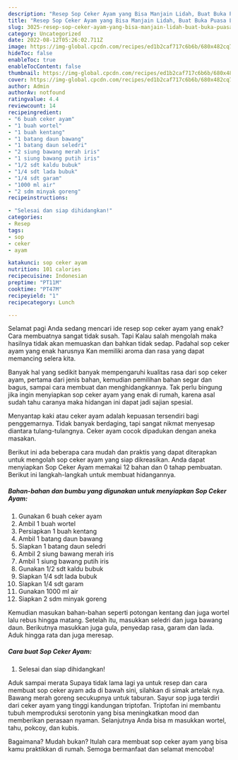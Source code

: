 ```yaml
---
description: "Resep Sop Ceker Ayam yang Bisa Manjain Lidah, Buat Buka Puasa Lezat"
title: "Resep Sop Ceker Ayam yang Bisa Manjain Lidah, Buat Buka Puasa Lezat"
slug: 3025-resep-sop-ceker-ayam-yang-bisa-manjain-lidah-buat-buka-puasa-lezat
category: Uncategorized
date: 2022-08-12T05:26:02.711Z
image: https://img-global.cpcdn.com/recipes/ed1b2caf717c6b6b/680x482cq70/sop-ceker-ayam-foto-resep-utama.jpg
hideToc: false
enableToc: true
enableTocContent: false
thumbnail: https://img-global.cpcdn.com/recipes/ed1b2caf717c6b6b/680x482cq70/sop-ceker-ayam-foto-resep-utama.jpg
cover: https://img-global.cpcdn.com/recipes/ed1b2caf717c6b6b/680x482cq70/sop-ceker-ayam-foto-resep-utama.jpg
author: Admin
authorAv: notfound
ratingvalue: 4.4
reviewcount: 14
recipeingredient:
- "6 buah ceker ayam"
- "1 buah wortel"
- "1 buah kentang"
- "1 batang daun bawang"
- "1 batang daun seledri"
- "2 siung bawang merah iris"
- "1 siung bawang putih iris"
- "1/2 sdt kaldu bubuk"
- "1/4 sdt lada bubuk"
- "1/4 sdt garam"
- "1000 ml air"
- "2 sdm minyak goreng"
recipeinstructions:

- "Selesai dan siap dihidangkan!"
categories:
- Resep
tags:
- sop
- ceker
- ayam

katakunci: sop ceker ayam 
nutrition: 101 calories
recipecuisine: Indonesian
preptime: "PT11M"
cooktime: "PT47M"
recipeyield: "1"
recipecategory: Lunch

---
```



Selamat pagi Anda sedang mencari ide resep sop ceker ayam yang enak? Cara membuatnya sangat tidak susah. Tapi Kalau salah mengolah maka hasilnya tidak akan memuaskan dan bahkan tidak sedap. Padahal sop ceker ayam yang enak harusnya Kan memiliki aroma dan rasa yang dapat memancing selera kita.


Banyak hal yang sedikit banyak mempengaruhi kualitas rasa dari sop ceker ayam, pertama dari jenis bahan, kemudian pemilihan bahan segar dan bagus, sampai cara membuat dan menghidangkannya. Tak perlu bingung jika ingin menyiapkan sop ceker ayam yang enak di rumah, karena asal sudah tahu caranya maka hidangan ini dapat jadi sajian spesial.

Menyantap kaki atau ceker ayam adalah kepuasan tersendiri bagi penggemarnya. Tidak banyak berdaging, tapi sangat nikmat menyesap diantara tulang-tulangnya. Ceker ayam cocok dipadukan dengan aneka masakan.


Berikut ini ada beberapa cara mudah dan praktis yang dapat diterapkan untuk mengolah sop ceker ayam yang siap dikreasikan. Anda dapat menyiapkan Sop Ceker Ayam memakai 12 bahan dan 0 tahap pembuatan. Berikut ini langkah-langkah untuk membuat hidangannya.

<!--inarticleads1-->

##### Bahan-bahan dan bumbu yang digunakan untuk menyiapkan Sop Ceker Ayam:

1. Gunakan 6 buah ceker ayam
1. Ambil 1 buah wortel
1. Persiapkan 1 buah kentang
1. Ambil 1 batang daun bawang
1. Siapkan 1 batang daun seledri
1. Ambil 2 siung bawang merah iris
1. Ambil 1 siung bawang putih iris
1. Gunakan 1/2 sdt kaldu bubuk
1. Siapkan 1/4 sdt lada bubuk
1. Siapkan 1/4 sdt garam
1. Gunakan 1000 ml air
1. Siapkan 2 sdm minyak goreng


Kemudian masukan bahan-bahan seperti potongan kentang dan juga wortel lalu rebus hingga matang. Setelah itu, masukkan seledri dan juga bawang daun. Berikutnya masukkan juga gula, penyedap rasa, garam dan lada. Aduk hingga rata dan juga meresap. 

<!--inarticleads2-->

##### Cara buat Sop Ceker Ayam:


1. Selesai dan siap dihidangkan!

Aduk sampai merata Supaya tidak lama lagi ya untuk resep dan cara membuat sop ceker ayam ada di bawah sini, silahkan di simak artelak nya. Bawang merah goreng secukupnya untuk taburan. Sayur sop juga terdiri dari ceker ayam yang tinggi kandungan triptofan. Triptofan ini membantu tubuh memproduksi serotonin yang bisa meningkatkan mood dan memberikan perasaan nyaman. Selanjutnya Anda bisa m masukkan wortel, tahu, pokcoy, dan kubis. 

Bagaimana? Mudah bukan? Itulah cara membuat sop ceker ayam yang bisa kamu praktikkan di rumah. Semoga bermanfaat dan selamat mencoba!
